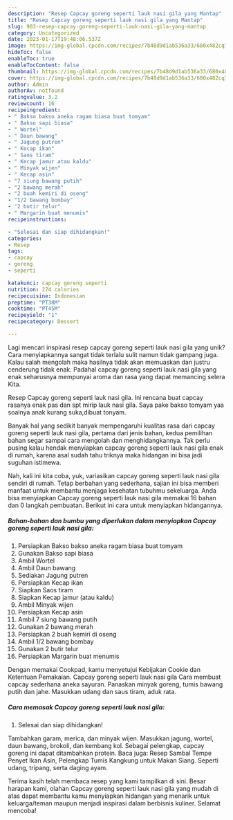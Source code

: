 ```yaml
---
description: "Resep Capcay goreng seperti lauk nasi gila yang Mantap"
title: "Resep Capcay goreng seperti lauk nasi gila yang Mantap"
slug: 903-resep-capcay-goreng-seperti-lauk-nasi-gila-yang-mantap
category: Uncategorized
date: 2023-01-17T19:48:06.537Z
image: https://img-global.cpcdn.com/recipes/7b48d9d1ab536a33/680x482cq70/capcay-goreng-seperti-lauk-nasi-gila-foto-resep-utama.jpg
hideToc: false
enableToc: true
enableTocContent: false
thumbnail: https://img-global.cpcdn.com/recipes/7b48d9d1ab536a33/680x482cq70/capcay-goreng-seperti-lauk-nasi-gila-foto-resep-utama.jpg
cover: https://img-global.cpcdn.com/recipes/7b48d9d1ab536a33/680x482cq70/capcay-goreng-seperti-lauk-nasi-gila-foto-resep-utama.jpg
author: Admin
authorAv: notfound
ratingvalue: 3.2
reviewcount: 16
recipeingredient:
- " Bakso bakso aneka ragam biasa buat tomyam"
- " Bakso sapi biasa"
- " Wortel"
- " Daun bawang"
- " Jagung putren"
- " Kecap ikan"
- " Saos tiram"
- " Kecap jamur atau kaldu"
- " Minyak wijen"
- " Kecap asin"
- "7 siung bawang putih"
- "2 bawang merah"
- "2 buah kemiri di oseng"
- "1/2 bawang bombay"
- "2 butir telur"
- " Margarin buat menumis"
recipeinstructions:

- "Selesai dan siap dihidangkan!"
categories:
- Resep
tags:
- capcay
- goreng
- seperti

katakunci: capcay goreng seperti 
nutrition: 274 calories
recipecuisine: Indonesian
preptime: "PT38M"
cooktime: "PT45M"
recipeyield: "1"
recipecategory: Dessert

---
```





Lagi mencari inspirasi resep capcay goreng seperti lauk nasi gila yang unik? Cara menyiapkannya sangat tidak terlalu sulit namun tidak gampang juga. Kalau salah mengolah maka hasilnya tidak akan memuaskan dan justru cenderung tidak enak. Padahal capcay goreng seperti lauk nasi gila yang enak seharusnya mempunyai aroma dan rasa yang dapat memancing selera Kita.





Resep Capcay goreng seperti lauk nasi gila. Ini rencana buat capcay rasanya enak pas dan spt mirip lauk nasi gila. Saya pake bakso tomyam yaa soalnya anak kurang suka,dibuat tonyam.

Banyak hal yang sedikit banyak mempengaruhi kualitas rasa dari capcay goreng seperti lauk nasi gila, pertama dari jenis bahan, kedua pemilihan bahan segar sampai cara mengolah dan menghidangkannya. Tak perlu pusing kalau hendak menyiapkan capcay goreng seperti lauk nasi gila enak di rumah, karena asal sudah tahu triknya maka hidangan ini bisa jadi suguhan istimewa.






Nah, kali ini kita coba, yuk, variasikan capcay goreng seperti lauk nasi gila sendiri di rumah. Tetap berbahan yang sederhana, sajian ini bisa memberi manfaat untuk membantu menjaga kesehatan tubuhmu sekeluarga. Anda bisa menyiapkan Capcay goreng seperti lauk nasi gila memakai 16 bahan dan 0 langkah pembuatan. Berikut ini cara untuk menyiapkan hidangannya.

<!--inarticleads1-->

##### Bahan-bahan dan bumbu yang diperlukan dalam menyiapkan Capcay goreng seperti lauk nasi gila:

1. Persiapkan  Bakso bakso aneka ragam biasa buat tomyam
1. Gunakan  Bakso sapi biasa
1. Ambil  Wortel
1. Ambil  Daun bawang
1. Sediakan  Jagung putren
1. Persiapkan  Kecap ikan
1. Siapkan  Saos tiram
1. Siapkan  Kecap jamur (atau kaldu)
1. Ambil  Minyak wijen
1. Persiapkan  Kecap asin
1. Ambil 7 siung bawang putih
1. Gunakan 2 bawang merah
1. Persiapkan 2 buah kemiri di oseng
1. Ambil 1/2 bawang bombay
1. Gunakan 2 butir telur
1. Persiapkan  Margarin buat menumis


Dengan memakai Cookpad, kamu menyetujui Kebijakan Cookie dan Ketentuan Pemakaian. Capcay goreng seperti lauk nasi gila Cara membuat capcay sederhana aneka sayuran. Panaskan minyak goreng, tumis bawang putih dan jahe. Masukkan udang dan saus tiram, aduk rata. 

<!--inarticleads2-->

##### Cara memasak Capcay goreng seperti lauk nasi gila:


1. Selesai dan siap dihidangkan!

Tambahkan garam, merica, dan minyak wijen. Masukkan jagung, wortel, daun bawang, brokoli, dan kembang kol. Sebagai pelengkap, capcay goreng ini dapat ditambahkan protein. Baca juga: Resep Sambal Tempe Penyet Ikan Asin, Pelengkap Tumis Kangkung untuk Makan Siang. Seperti udang, tripang, serta daging ayam. 

Terima kasih telah membaca resep yang kami tampilkan di sini. Besar harapan kami, olahan Capcay goreng seperti lauk nasi gila yang mudah di atas dapat membantu kamu menyiapkan hidangan yang menarik untuk keluarga/teman maupun menjadi inspirasi dalam berbisnis kuliner. Selamat mencoba!
